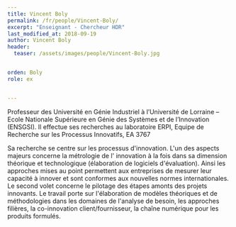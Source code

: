 ```yaml
---
title: Vincent Boly
permalink: /fr/people/Vincent-Boly/
excerpt: "Enseignant - Chercheur HDR"
last_modified_at: 2018-09-19
author: Vincent Boly
header:
  teaser: /assets/images/people/Vincent-Boly.jpg


orden: Boly
role: ex


---
```



Professeur des Université en Génie Industriel à l’Université de Lorraine – Ecole Nationale Supérieure en Génie des Systèmes et de l’Innovation (ENSGSI). Il effectue ses recherches au laboratoire ERPI, Equipe de Recherche sur les Processus Innovatifs, EA 3767

Sa recherche se centre sur les processus d'innovation. L'un des aspects majeurs concerne la métrologie de l' innovation à la fois dans sa dimension théorique et technologique (élaboration de logiciels d'évaluation). Ainsi les approches mises au point permettent aux entreprises de mesurer leur capacité à innover et sont conformes aux nouvelles normes internationales. Le second volet concerne le pilotage des étapes amonts des projets innovants. Le travail porte sur l'élaboration de modèles théoriques et de méthodologies dans les domaines de l'analyse de besoin, les approches filières, la co-innovation client/fournisseur, la chaîne numérique pour les produits formulés. 
